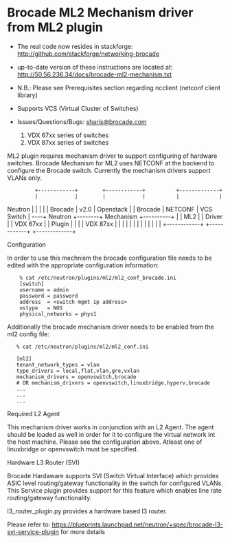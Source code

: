 Brocade ML2 Mechanism driver from ML2 plugin
============================================

* The real code now resides in stackforge:
  http://github.com/stackforge/networking-brocade

* up-to-date version of these instructions are located at:
  http://50.56.236.34/docs/brocade-ml2-mechanism.txt

* N.B.: Please see Prerequisites section  regarding ncclient (netconf client library)

* Supports VCS (Virtual Cluster of Switches)

* Issues/Questions/Bugs: sharis@brocade.com



   1. VDX 67xx series of switches
   2. VDX 87xx series of switches

ML2 plugin requires mechanism driver to support configuring of hardware switches.
Brocade Mechanism for ML2 uses NETCONF at the backend to configure the Brocade switch.
Currently the mechanism drivers support VLANs only.

             +------------+        +------------+          +-------------+
             |            |        |            |          |             |
   Neutron   |            |        |            |          |   Brocade   |
     v2.0    | Openstack  |        |  Brocade   |  NETCONF |  VCS Switch |
         ----+ Neutron    +--------+  Mechanism +----------+             |
             | ML2        |        |  Driver    |          |  VDX 67xx   |
             | Plugin     |        |            |          |  VDX 87xx   |
             |            |        |            |          |             |
             |            |        |            |          |             |
             +------------+        +------------+          +-------------+


Configuration

In order to use this mechnism the brocade configuration file needs to be edited with the appropriate
configuration information:

        % cat /etc/neutron/plugins/ml2/ml2_conf_brocade.ini
        [switch]
        username = admin
        password = password
        address  = <switch mgmt ip address>
        ostype   = NOS
        physical_networks = phys1

Additionally the brocade mechanism driver needs to be enabled from the ml2 config file:

       % cat /etc/neutron/plugins/ml2/ml2_conf.ini

       [ml2]
       tenant_network_types = vlan
       type_drivers = local,flat,vlan,gre,vxlan
       mechanism_drivers = openvswitch,brocade
       # OR mechanism_drivers = openvswitch,linuxbridge,hyperv,brocade
       ...
       ...
       ...


Required L2 Agent

This mechanism driver works in conjunction with an L2 Agent. The agent should be loaded as well in order for it to configure the virtual network int the host machine. Please see the configuration above. Atleast one of linuxbridge or openvswitch must be specified.



Hardware L3 Router (SVI)

Brocade Hardaware supports SVI (Switch Virtual Interface) which provides ASIC level routing/gateway functionality in the switch for configured VLANs. This Service plugin provides support for this feature which enables line rate routing/gateway functionality.

l3_router_plugin.py provides a hardware based l3 router.

Please refer to: https://blueprints.launchpad.net/neutron/+spec/brocade-l3-svi-service-plugin for more details
